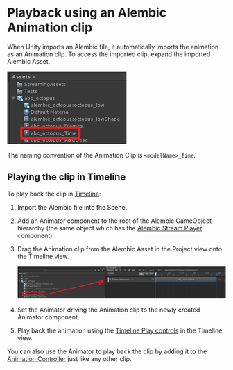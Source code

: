 # Playback using an Alembic Animation clip

When Unity imports an Alembic file, it automatically imports the animation as an Animation clip. To access the imported clip, expand the imported Alembic Asset.

![Expanded Alembic Asset](images/abc_expanded_asset.png)

The naming convention of the Animation Clip is `<modelName>_Time`.

## Playing the clip in Timeline

To play back the clip in [Timeline](https://docs.unity3d.com/Manual/TimelineSection.html):

1. Import the Alembic file into the Scene.

2. Add an Animator component to the root of the Alembic GameObject hierarchy (the same object which has the [Alembic Stream Player](ref_StreamPlayer.md) component).

3. Drag the Animation clip from the Alembic Asset in the Project view onto the Timeline view.

    ![Drag Time Clip](images/abc_drag_time_clip.png)

4. Set the Animator driving the Animation clip to the newly created Animator component.

4. Play back the animation using the [Timeline Play controls](https://docs.unity3d.com/Manual/TimelinePlaybackControls.html) in the Timeline view.

You can also use the Animator to play back the clip by adding it to the [Animation Controller](https://docs.unity3d.com/Manual/Animator.html) just like any other clip.
